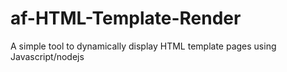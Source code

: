# af-HTML-Template-Render
A simple tool to dynamically display HTML template pages using Javascript/nodejs
